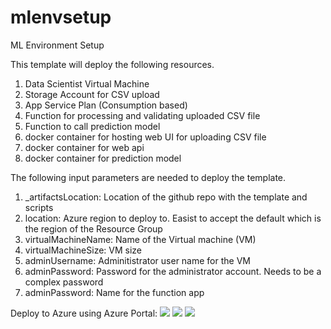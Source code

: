 # mlenvsetup
ML Environment Setup

This template will deploy the following resources.

1.  Data Scientist Virtual Machine
2.  Storage Account for CSV upload
3.  App Service Plan (Consumption based)
4.  Function for processing and validating uploaded CSV file
5.  Function to call prediction model
6.  docker container for hosting web UI for uploading CSV file
7.  docker container for web api
8.  docker container for prediction model

The following input parameters are needed to deploy the template.

1.  _artifactsLocation: Location of the github repo with the template and scripts
2.  location: Azure region to deploy to. Easist to accept the default which is the region of the Resource Group
3.  virtualMachineName: Name of the Virtual machine (VM)
4.  virtualMachineSize: VM size
5.  adminUsername: Adminitistrator user name for the VM
6.  adminPassword: Password for the administrator account. Needs to be a complex password
7.  adminPassword: Name for the function app

Deploy to Azure using Azure Portal: 
<a href="https://portal.azure.com/#create/Microsoft.Template/uri/https%3A%2F%2Fraw.githubusercontent.com%2Fharoldwongms%2Fmlenvsetup%2Fmaster%2Fazuredeploy.json" target="_blank"><img src="http://azuredeploy.net/deploybutton.png"/></a>
<a href="https://portal.azure.us/#create/Microsoft.Template/uri/https%3A%2F%2Fraw.githubusercontent.com%2Fharoldwongms%2Fmlenvsetup%2Fmaster%2Fazuredeploy.json" target="_blank"><img src="http://azuredeploy.net/AzureGov.png"/></a>
<a href="http://armviz.io/#/?load=https%3A%2F%2Fraw.githubusercontent.com%2Fharoldwongms%2Fmlenvsetup%2Fmaster%2Fazuredeploy.json" target="_blank"><img src="http://armviz.io/visualizebutton.png"/></a>
<br/>
